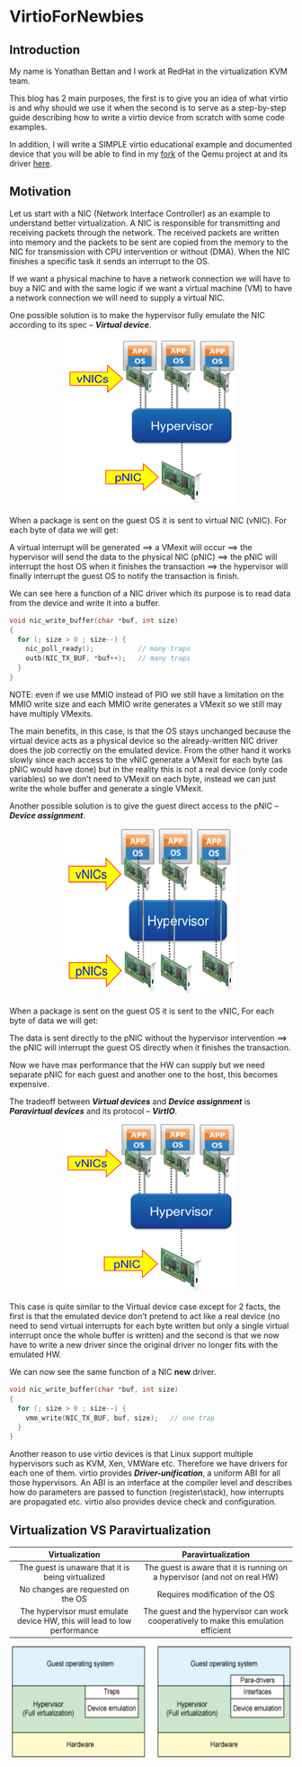 # VirtioForNewbies

## Introduction

My name is Yonathan Bettan and I work at RedHat in the virtualization KVM team.

This blog has 2 main purposes, the first is to give you an idea of what virtio is and why should we use it when the second is to serve as a step-by-step guide describing how to write a virtio device from scratch with some code examples.

In addition, I will write a SIMPLE virtio educational example and documented device that you will be able to find in my [fork](https://github.com/ybettan/qemu/tree/virtio/hw/virtio) of the Qemu project at  and its driver [here](https://github.com/ybettan/QemuDeviceDrivers/tree/master/virtio).

## Motivation

Let us start with a NIC (Network Interface Controller) as an example to understand better virtualization.
A NIC is responsible for transmitting and receiving packets through the network.
The received packets are written into memory and the packets to be sent are copied from the memory to the NIC for transmission with CPU intervention or without (DMA).
When the NIC finishes a specific task it sends an interrupt to the OS.

If we want a physical machine to have a network connection we will have to buy a NIC and with the same logic if we want a virtual machine (VM) to have a network connection we will need to supply a virtual NIC.

One possible solution is to make the hypervisor fully emulate the NIC according to its spec – **_Virtual device_**.

<p align="center">
  <img width="300" height="300" src="images/virtual_device.png">
</p>

When a package is sent on the guest OS it is sent to virtual NIC (vNIC). For each byte of data we will get:

A virtual interrupt will be generated ==> a VMexit will occur ==> the hypervisor will send the data to the physical NIC (pNIC) ==> the pNIC will interrupt the host OS when it finishes the transaction ==> the hypervisor will finally interrupt the guest OS to notify the transaction is finish.

We can see here a function of a NIC driver which its purpose is to read data from the device and write it into a buffer.

```c
void nic_write_buffer(char *buf, int size)
{
  for (; size > 0 ; size--) {
    nic_poll_ready();           // many traps
    outb(NIC_TX_BUF, *buf++);   // many traps
  }
}
```

NOTE: even if we use MMIO instead of PIO we still have a limitation on the MMIO write size and each MMIO write generates a VMexit so we still may have multiply VMexits.

The main benefits, in this case, is that the OS stays unchanged because the virtual device acts as a physical device so the already-written NIC driver does the job correctly on the emulated device.
From the other hand it works slowly since each access to the vNIC generate a VMexit for each byte (as pNIC would have done) but in the reality this is not a real device (only code variables) so we don’t need to VMexit on each byte, instead we can just write the whole buffer and generate a single VMexit.

Another possible solution is to give the guest direct access to the pNIC – **_Device assignment_**.

<p align="center">
  <img width="300" height="300" src="images/device_assignment.png">
</p>

When a package is sent on the guest OS it is sent to the vNIC, For each byte of data we will get:

The data is sent directly to the pNIC without the hypervisor intervention ==> the pNIC will interrupt the guest OS directly when it finishes the transaction.

Now we have max performance that the HW can supply but we need separate pNIC for each guest and another one to the host, this becomes expensive.

The tradeoff between **_Virtual devices_** and **_Device assignment_** is **_Paravirtual devices_** and its protocol – **_VirtIO_**.

<p align="center">
  <img width="300" height="300" src="images/paravirtual_device.png">
</p>

This case is quite similar to the Virtual device case except for 2 facts, the first is that the emulated device don’t pretend to act like a real device (no need to send virtual interrupts for each byte written but only a single virtual interrupt once the whole buffer is written) and the second is that we now have to write a new driver since the original driver no longer fits with the emulated HW.

We can now see the same function of a NIC  __new__ driver.

```c
void nic_write_buffer(char *buf, int size)
{
  for (; size > 0 ; size--) {
    vmm_write(NIC_TX_BUF, buf, size);   // one trap
  }
}
```

Another reason to use virtio devices is that Linux support multiple hypervisors such as KVM, Xen, VMWare etc.
Therefore we have drivers for each one of them.
virtio provides **_Driver-unification_**, a uniform ABI for all those hypervisors.
An ABI is an interface at the compiler level and describes how do parameters are passed to function (register\stack), how interrupts are propagated etc.
virtio also provides device check and configuration.

## Virtualization VS Paravirtualization

| Virtualization | Paravirtualization |
|:-------------:|:-------------:|
| The guest is unaware that it is being virtualized | The guest is aware that it is running on a hypervisor (and not on real HW) |
| No changes are requested on the OS | Requires modification of the OS |
| The hypervisor must emulate device HW, this will lead to low performance | The guest and the hypervisor can work cooperatively to make this emulation efficient |

<p align="center">
  <img width="550" height="200" src="images/virtualization_vs_paravirtualization.png">
</p>
